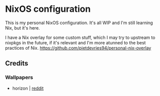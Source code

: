 # NixOS configuration

This is my personal NixOS configuration. It's all WIP and I'm still learning Nix, but it's here.

I have a Nix overlay for some custom stuff, which I may try to upstream to nixpkgs in the future, if it's relevant and I'm more atunned to the best practices of Nix.
https://github.com/pietdevries94/personal-nix-overlay

## Credits

### Wallpapers
- horizon | [reddit](https://www.reddit.com/r/WidescreenWallpaper/comments/i0576m/somewhere_in_norway_3440x1440/)